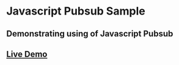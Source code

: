 # Javascript Pubsub Sample

## Demonstrating using of Javascript Pubsub

## [Live Demo](https://abhaypai.github.io/pubsub/)
